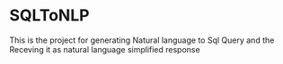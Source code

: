 # SQLToNLP
This is the project for generating Natural language to Sql Query and the Receving it as natural language simplified response
